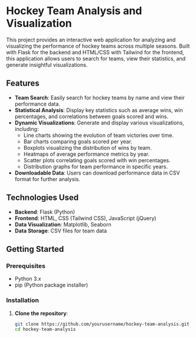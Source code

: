 # Hockey Team Analysis and Visualization

This project provides an interactive web application for analyzing and visualizing the performance of hockey teams across multiple seasons. Built with Flask for the backend and HTML/CSS with Tailwind for the frontend, this application allows users to search for teams, view their statistics, and generate insightful visualizations.

## Features

- **Team Search**: Easily search for hockey teams by name and view their performance data.
- **Statistical Analysis**: Display key statistics such as average wins, win percentages, and correlations between goals scored and wins.
- **Dynamic Visualizations**: Generate and display various visualizations, including:
  - Line charts showing the evolution of team victories over time.
  - Bar charts comparing goals scored per year.
  - Boxplots visualizing the distribution of wins by team.
  - Heatmaps of average performance metrics by year.
  - Scatter plots correlating goals scored with win percentages.
  - Distribution graphs for team performance in specific years.
- **Downloadable Data**: Users can download performance data in CSV format for further analysis.

## Technologies Used

- **Backend**: Flask (Python)
- **Frontend**: HTML, CSS (Tailwind CSS), JavaScript (jQuery)
- **Data Visualization**: Matplotlib, Seaborn
- **Data Storage**: CSV files for team data

## Getting Started

### Prerequisites

- Python 3.x
- pip (Python package installer)

### Installation

1. **Clone the repository**:
   ```bash
   git clone https://github.com/yourusername/hockey-team-analysis.git
   cd hockey-team-analysis
